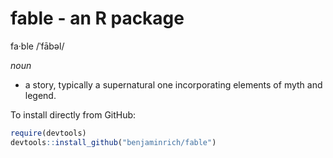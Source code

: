 # fable - an R package

fa·ble
/ˈfābəl/

*noun*

- a story, typically a supernatural one incorporating elements of myth and legend.

To install directly from GitHub:

``` r
require(devtools)
devtools::install_github("benjaminrich/fable")
```

